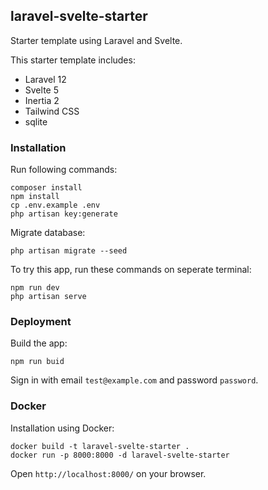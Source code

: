 ## laravel-svelte-starter

Starter template using Laravel and Svelte.

This starter template includes:
- Laravel 12
- Svelte 5
- Inertia 2
- Tailwind CSS
- sqlite

### Installation

Run following commands:

```
composer install
npm install
cp .env.example .env
php artisan key:generate
```

Migrate database:

```
php artisan migrate --seed
```

To try this app, run these commands on seperate terminal:

```
npm run dev
php artisan serve
```

### Deployment

Build the app:

```
npm run buid
```

Sign in with email `test@example.com` and password `password`.

### Docker

Installation using Docker:

```
docker build -t laravel-svelte-starter .
docker run -p 8000:8000 -d laravel-svelte-starter
```
Open `http://localhost:8000/` on your browser.
